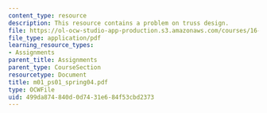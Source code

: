 ```yaml
---
content_type: resource
description: This resource contains a problem on truss design.
file: https://ol-ocw-studio-app-production.s3.amazonaws.com/courses/16-01-unified-engineering-i-ii-iii-iv-fall-2005-spring-2006/499da874840d0d7431e684f53cbd2373_m01_ps01_spring04.pdf
file_type: application/pdf
learning_resource_types:
- Assignments
parent_title: Assignments
parent_type: CourseSection
resourcetype: Document
title: m01_ps01_spring04.pdf
type: OCWFile
uid: 499da874-840d-0d74-31e6-84f53cbd2373
---
```

